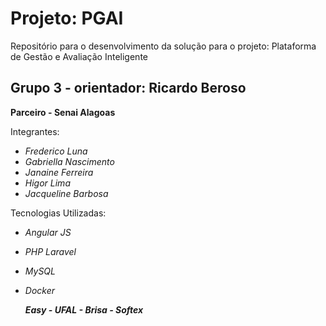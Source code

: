 # Projeto: PGAI

Repositório para o desenvolvimento da solução para o projeto: Plataforma de Gestão e Avaliação Inteligente

## Grupo 3 - orientador: Ricardo Beroso

 **Parceiro - Senai Alagoas** 

Integrantes:
* *Frederico Luna*
* *Gabriella Nascimento*
* *Janaine Ferreira*
* *Higor Lima*
* *Jacqueline Barbosa*

Tecnologias Utilizadas:
* *Angular JS*
* *PHP Laravel*
* *MySQL*
* *Docker*

  ***Easy - UFAL - Brisa - Softex***
